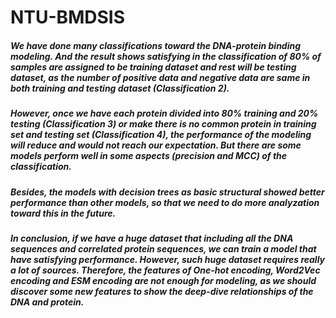 # NTU-BMDSIS
##### We have done many classifications toward the DNA-protein binding modeling. And the result shows satisfying in the classification of 80% of samples are assigned to be training dataset and rest will be testing dataset, as the number of positive data and negative data are same in both training and testing dataset (Classification 2).

##### However, once we have each protein divided into 80% training and 20% testing (Classification 3) or make there is no common protein in training set and testing set (Classification 4), the performance of the modeling will reduce and would not reach our expectation. But there are some models perform well in some aspects (precision and MCC) of the classification.

##### Besides, the models with decision trees as basic structural showed better performance than other models, so that we need to do more analyzation toward this in the future.

##### In conclusion, if we have a huge dataset that including all the DNA sequences and correlated protein sequences, we can train a model that have satisfying performance. However, such huge dataset requires really a lot of sources. Therefore, the features of One-hot encoding, Word2Vec encoding and ESM encoding are not enough for modeling, as we should discover some new features to show the deep-dive relationships of the DNA and protein.
